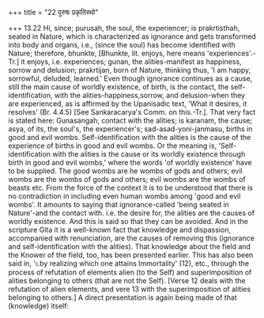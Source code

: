 +++
title = "22 पुरुषः प्रकृतिस्थो"

+++
13.22 Hi, since; purusah, the soul, the experiencer; is prakrtisthah,
seated in Nature, which is characterized as ignorance and gets
transformed into body and organs, i.e., (since the soul) has become
identified with Nature; therefore, bhunkte, \[Bhunkte, lit. enjoys, here
means 'experiences'.-Tr.\] it enjoys, i.e. experiences; gunan, the
alities-manifest as happiness, sorrow and delusion; prakrtijan, born of
Nature, thinking thus, 'I am happy, sorrowful, deluded, learned.' Even
though ignorance continues as a cause, still the main cause of worldly
existence, of birth, is the contact, the self-identification, with the
alities-happiness,sorrow, and delusion-when they are experienced, as is
affirmed by the Upanisadic text, 'What it desires, it resolves' (Br.
4.4.5) \[See Sankaracarya's Comm. on this.-Tr.\]. That very fact is
stated here: Gunasangah, contact with the alities; is karanam, the
cause; asya, of its, the soul's, the experiencer's;
sad-asad-yoni-janmasu, births in good and evil wombs.
Self-identification with the alities is the cause of the experience of
births in good and evil wombs. Or the meaning is, 'Self-identification
with the alities is the cause or its worldly existence through birth in
good and evil wombs,' where the words 'of worldly existence' have to be
supplied. The good wombs are he wombs of gods and others; evil wombs are
the wombs of gods and others; evil wombs are the wombs of beasts etc.
From the force of the context it is to be understood that there is no
contradiction in including even human wombs among 'good and evil wombs'.
It amounts to saying that ignorance-called 'being seated in Nature'-and
the contact with. i.e. the desire for, the alities are the causes of
worldly existence. And this is said so that they can be avoided. And in
the scripture Gita it is a well-known fact that knowledge and
dispassion, accompanied with renunciation, are the causes of removing
this (ignorance and self-identification with the alities). That
knowledge about the field and the Knower of the field, too, has been
presented earlier. This has also been said in, '৷৷.by realizing which
one attains Immortality' (12), etc., through the process of refutation
of elements alien (to the Self) and superimposition of alities belonging
to others (that are not the Self). \[Verse 12 deals with the refutation
of alien elements, and vere 13 with the superimposition of alities
belonging to others.\] A direct presentation is again being made of that
(knowledge) itself:
